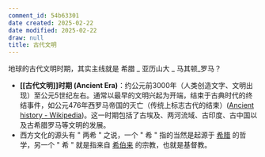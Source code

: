 ```yaml
---
comment_id: 54b63301
date created: 2025-02-22
date modified: 2025-02-22
draw: null
title: 古代文明
---
```

地球的古代文明时期，其实主线就是 希腊 _ 亚历山大 _ 马其顿_罗马？

- **[[古代文明]]时期 (Ancient Era)**：约公元前3000年（人类创造文字、文明出现）至公元5世纪左右。通常以最早的文明兴起为开端，结束于古典时代的终结事件，如公元476年西罗马帝国的灭亡（传统上标志古代的结束）([Ancient history - Wikipedia](https://en.wikipedia.org/wiki/Ancient_history#:~:text=Ancient%20history%20is%20a%20time,considered%20to%20begin%20with%20the))。这一时期包括了古埃及、两河流域、古印度、古中国以及古希腊罗马等文明的发展。
- 西方文化的源头有 " 两希 " 之说，一个 " 希 " 指的当然是起源于 [希腊](希腊.md) 的哲学，另一个 " 希 " 就是指来自 [希伯来](希伯来) 的宗教，也就是基督教。
